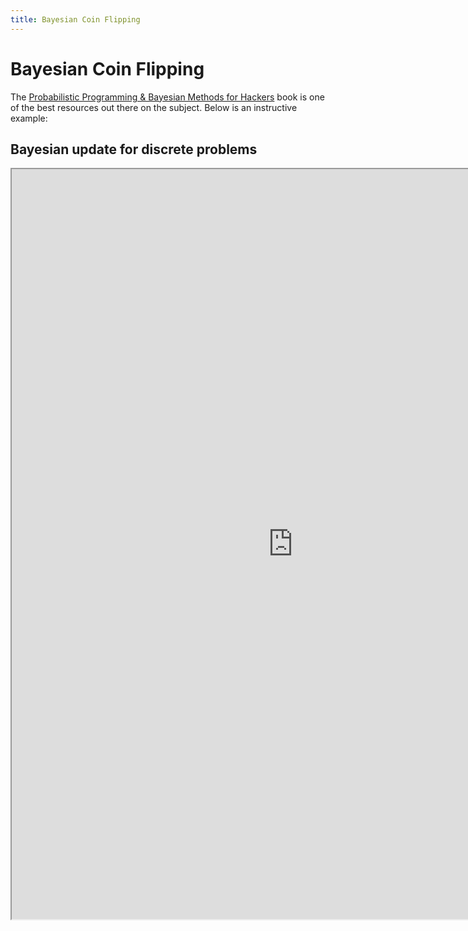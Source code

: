 ```yaml
---
title: Bayesian Coin Flipping
---
```



# Bayesian Coin Flipping


The [Probabilistic Programming & Bayesian Methods for Hackers](http://camdavidsonpilon.github.io/Probabilistic-Programming-and-Bayesian-Methods-for-Hackers/) book is one of the best resources out there on the subject. Below is an instructive example:


## Bayesian update for discrete problems

<iframe src="https://nbviewer.jupyter.org/github/pantelis-classes/cs634-notebooks/blob/master/Bayesian_update_coin_flip.ipynb" width="900" height="1200"></iframe>


